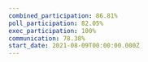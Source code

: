 ```yaml
---
combined_participation: 86.81%
poll_participation: 82.05%
exec_participation: 100%
communication: 78.38%
start_date: 2021-08-09T00:00:00.000Z
---
```

